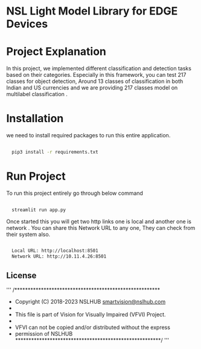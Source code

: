 
# NSL Light Model Library for EDGE Devices

# Project Explanation

 In this project, we implemented different classification and detection tasks based on their categories. Especially in this framework, you can test 217 classes for object detection, Around 13 classes of classification in both Indian and US currencies and we are providing 217 classes model on multilabel classification .

# Installation

we need to install required packages to run this entire application.
```bash
  
  pip3 install -r requirements.txt
```

# Run Project

To run this project entirely go through below command
```bash
  
  streamlit run app.py
```
Once started this you will get two http links one is local and another one is network . You can share this Network URL to any one, They can check from their system also.
```bash
  
  Local URL: http://localhost:8501
  Network URL: http://10.11.4.26:8501
```

## License


'''
/*******************************************************
 * Copyright (C) 2018-2023 NSLHUB smartvision@nslhub.com  
 * 
 * This file is part of Vision for Visually Impaired (VFVI) Project.
 * 
 * VFVI can not be copied and/or distributed without the express
 * permission of NSLHUB
 *******************************************************/
 '''